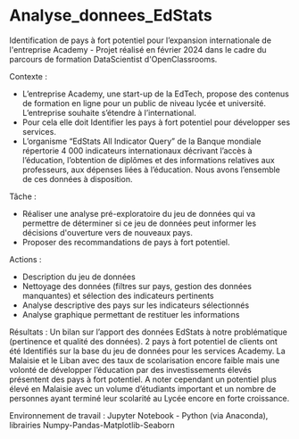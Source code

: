 # Analyse_donnees_EdStats
Identification de pays à fort potentiel pour l’expansion internationale de l'entreprise Academy - Projet réalisé en février 2024 dans le cadre du parcours de formation DataScientist d'OpenClassrooms.

Contexte : 
-	L’entreprise Academy, une start-up de la EdTech, propose des contenus de formation en ligne pour un public de niveau lycée et université. L’entreprise souhaite s’étendre à l’international. 
-	Pour cela elle doit Identifier les pays à fort potentiel pour développer ses services.
-	L’organisme “EdStats All Indicator Query” de la Banque mondiale répertorie 4 000 indicateurs internationaux décrivant l’accès à l’éducation, l’obtention de diplômes et des informations relatives aux professeurs, aux dépenses liées à l’éducation. Nous avons l’ensemble de ces données à disposition.

Tâche :
-	Réaliser une analyse pré-exploratoire du jeu de données qui va permettre de déterminer si ce jeu de données peut informer les décisions d'ouverture vers de nouveaux pays. 
-	Proposer des recommandations de pays à fort potentiel.

Actions : 
-	Description du jeu de données
-	Nettoyage des données (filtres sur pays, gestion des données manquantes) et sélection des indicateurs pertinents
-	Analyse descriptive des pays sur les indicateurs sélectionnés 
-	Analyse graphique permettant de restituer les informations

Résultats : 
Un bilan sur l’apport des données EdStats à notre problématique (pertinence et qualité des données).
2 pays à fort potentiel de clients ont été Identifiés sur la base du jeu de données pour les services Academy. La Malaisie et le Liban avec des taux de scolarisation encore faible mais une volonté de développer l’éducation par des investissements élevés présentent des pays à fort potentiel.
A noter cependant un potentiel plus élevé en Malaisie avec un volume d’étudiants important et un nombre de personnes ayant terminé leur scolarité au Lycée encore en forte croissance.

Environnement de travail : Jupyter Notebook - Python (via Anaconda), librairies Numpy-Pandas-Matplotlib-Seaborn

